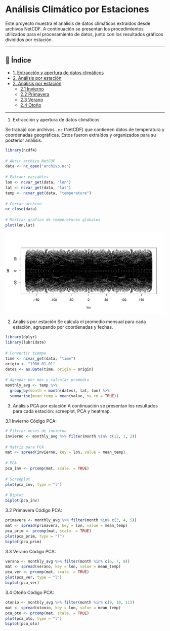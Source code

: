 # Análisis Climático por Estaciones

Este proyecto muestra el análisis de datos climáticos extraídos desde archivos NetCDF. A continuación se presentan los procedimientos utilizados para el procesamiento de datos, junto con los resultados gráficos divididos por estación.

---

## 📌 Índice

- [1. Extracción y apertura de datos climáticos](#1-extracción-y-apertura-de-datos-climáticos)
- [2. Análisis por estación](#2-análisis-por-estación)
- [2. Análisis por estación](#2-análisis-por-estación)
  - [2.1 Invierno](#21-invierno)
  - [2.2 Primavera](#22-primavera)
  - [2.3 Verano](#23-verano)
  - [2.4 Otoño](#24-otoño)

---

 1. Extracción y apertura de datos climáticos

Se trabajó con archivos `.nc` (NetCDF) que contienen datos de temperatura y coordenadas geográficas. Estos fueron extraídos y organizados para su posterior análisis.

```r
library(ncdf4)

# Abrir archivo NetCDF
data <- nc_open("archivo.nc")

# Extraer variables
lon <- ncvar_get(data, "lon")
lat <- ncvar_get(data, "lat")
temp <- ncvar_get(data, "temperature")

# Cerrar archivo
nc_close(data)

# Mostrar grafico de temperaturas globales
plot(lon,lat)
```
![extracción de temperatura global](Graphics/Rplot.png)

 2. Análisis por estación
Se calcula el promedio mensual para cada estación, agrupando por coordenadas y fechas.

```r
library(dplyr)
library(lubridate)

# Convertir tiempo
time <- ncvar_get(data, "time")
origin <- "1900-01-01"
dates <- as.Date(time, origin = origin)

# Agrupar por mes y calcular promedio
monthly_avg <- temp %>%
  group_by(month = month(dates), lat, lon) %>%
  summarise(mean_temp = mean(value, na.rm = TRUE))
```
3. Análisis PCA por estación
A continuación se presentan los resultados para cada estación: screeplot, PCA y heatmap.

3.1 Invierno
Código PCA:

```r
# Filtrar meses de invierno
invierno <- monthly_avg %>% filter(month %in% c(12, 1, 2))

# Matriz para PCA
mat <- spread(invierno, key = lon, value = mean_temp)

# PCA
pca_inv <- prcomp(mat, scale. = TRUE)

# Screeplot
plot(pca_inv, type = "l")

# Biplot
biplot(pca_inv)

```

3.2 Primavera
Código PCA:

```r
primavera <- monthly_avg %>% filter(month %in% c(3, 4, 5))
mat <- spread(primavera, key = lon, value = mean_temp)
pca_prim <- prcomp(mat, scale. = TRUE)
plot(pca_prim, type = "l")
biplot(pca_prim)

```
3.3 Verano
Código PCA:

```r
verano <- monthly_avg %>% filter(month %in% c(6, 7, 8))
mat <- spread(verano, key = lon, value = mean_temp)
pca_ver <- prcomp(mat, scale. = TRUE)
plot(pca_ver, type = "l")
biplot(pca_ver)

```
3.4 Otoño
Código PCA:

```r
otonio <- monthly_avg %>% filter(month %in% c(9, 10, 11))
mat <- spread(otonio, key = lon, value = mean_temp)
pca_oto <- prcomp(mat, scale. = TRUE)
plot(pca_oto, type = "l")
biplot(pca_oto)

```
